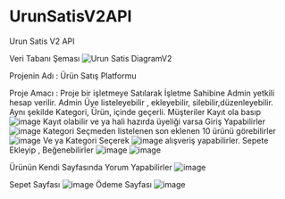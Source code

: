 # UrunSatisV2API
Urun Satis V2 API

Veri Tabanı Şeması
![Urun Satis DiagramV2](https://user-images.githubusercontent.com/80584266/236759061-0659948d-7c17-44e4-94db-331df2aa97e6.png)


Projenin Adı : Ürün Satış Platformu

Proje Amacı : Proje bir işletmeye Satılarak İşletme Sahibine Admin yetkili hesap verilir. Admin Üye listeleyebilir , ekleyebilir, silebilir,düzenleyebilir.
Aynı şekilde Kategori, Ürün, içinde geçerli. Müşteriler Kayıt ola basıp ![image](https://user-images.githubusercontent.com/80584266/236760014-e1aae96f-7f6e-400e-bd53-cd539251ddea.png) Kayıt olabilir ve ya hali hazırda üyeliği varsa Giriş Yapabilirler ![image](https://user-images.githubusercontent.com/80584266/236760194-78551ca7-8924-482b-82b7-bbced154816e.png) Kategori Seçmeden listelenen son eklenen 10 ürünü görebilirler ![image](https://user-images.githubusercontent.com/80584266/236760386-8c10e0eb-3e5b-4dd1-8625-81d7d81ee33c.png) Ve ya Kategori Seçerek ![image](https://user-images.githubusercontent.com/80584266/236760527-0da30560-adfb-4dd6-88b7-a35c91238a4c.png) alışveriş yapabilirler. Sepete Ekleyip , Beğenebilirler ![image](https://user-images.githubusercontent.com/80584266/236760610-b92b5df7-c520-4b15-b00b-049a70030d0f.png) ![image](https://user-images.githubusercontent.com/80584266/236760703-f70483e8-8c48-40cc-bfc4-fdbdbf0c524a.png)

Ürünün Kendi Sayfasında Yorum Yapabilirler
![image](https://user-images.githubusercontent.com/80584266/236761271-4717d4ff-cc1e-4595-9a3f-c56764e02f2e.png)

Sepet Sayfası 
![image](https://user-images.githubusercontent.com/80584266/236761356-863a0295-da1d-4eb4-8d89-f12a959a6d22.png)
 Ödeme Sayfası 
 ![image](https://user-images.githubusercontent.com/80584266/236761418-6541803d-600c-49fc-ac7c-68a9790a637f.png)



